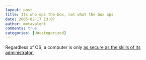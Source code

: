 ```yaml
---
layout: post
title: Its who ops the box, not what the box ops
date: 2005-02-17 13:07
author: metavalent
comments: true
categories: [Uncategorized]
---
```

Regardless of OS, a computer is only <a href="http://linux.slashdot.org/comments.pl?sid=139779&amp;cid=11701985">as secure as the skills of its administrator.</a>
